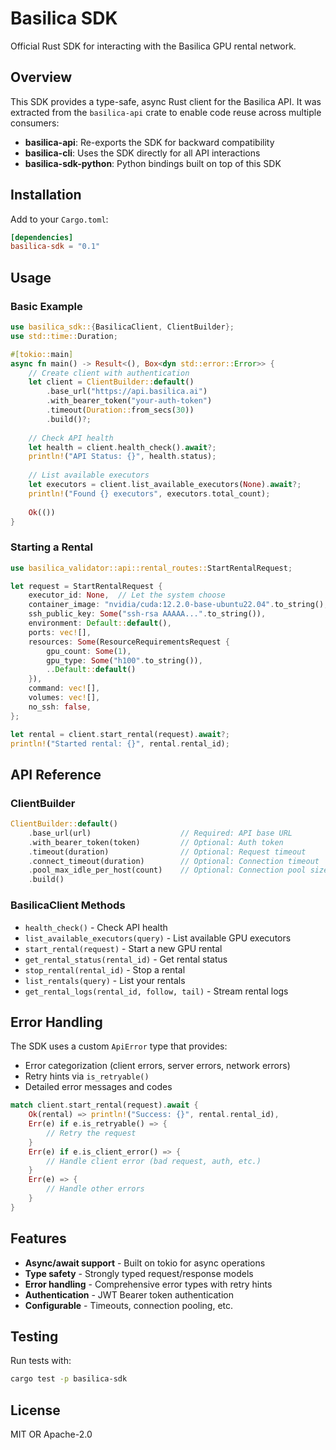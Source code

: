 # Basilica SDK

Official Rust SDK for interacting with the Basilica GPU rental network.

## Overview

This SDK provides a type-safe, async Rust client for the Basilica API. It was extracted from the `basilica-api` crate to enable code reuse across multiple consumers:

- **basilica-api**: Re-exports the SDK for backward compatibility
- **basilica-cli**: Uses the SDK directly for all API interactions
- **basilica-sdk-python**: Python bindings built on top of this SDK

## Installation

Add to your `Cargo.toml`:

```toml
[dependencies]
basilica-sdk = "0.1"
```

## Usage

### Basic Example

```rust
use basilica_sdk::{BasilicaClient, ClientBuilder};
use std::time::Duration;

#[tokio::main]
async fn main() -> Result<(), Box<dyn std::error::Error>> {
    // Create client with authentication
    let client = ClientBuilder::default()
        .base_url("https://api.basilica.ai")
        .with_bearer_token("your-auth-token")
        .timeout(Duration::from_secs(30))
        .build()?;
    
    // Check API health
    let health = client.health_check().await?;
    println!("API Status: {}", health.status);
    
    // List available executors
    let executors = client.list_available_executors(None).await?;
    println!("Found {} executors", executors.total_count);
    
    Ok(())
}
```

### Starting a Rental

```rust
use basilica_validator::api::rental_routes::StartRentalRequest;

let request = StartRentalRequest {
    executor_id: None,  // Let the system choose
    container_image: "nvidia/cuda:12.2.0-base-ubuntu22.04".to_string(),
    ssh_public_key: Some("ssh-rsa AAAAA...".to_string()),
    environment: Default::default(),
    ports: vec![],
    resources: Some(ResourceRequirementsRequest {
        gpu_count: Some(1),
        gpu_type: Some("h100".to_string()),
        ..Default::default()
    }),
    command: vec![],
    volumes: vec![],
    no_ssh: false,
};

let rental = client.start_rental(request).await?;
println!("Started rental: {}", rental.rental_id);
```

## API Reference

### ClientBuilder

```rust
ClientBuilder::default()
    .base_url(url)                    // Required: API base URL
    .with_bearer_token(token)         // Optional: Auth token
    .timeout(duration)                // Optional: Request timeout
    .connect_timeout(duration)        // Optional: Connection timeout
    .pool_max_idle_per_host(count)    // Optional: Connection pool size
    .build()
```

### BasilicaClient Methods

- `health_check()` - Check API health
- `list_available_executors(query)` - List available GPU executors
- `start_rental(request)` - Start a new GPU rental
- `get_rental_status(rental_id)` - Get rental status
- `stop_rental(rental_id)` - Stop a rental
- `list_rentals(query)` - List your rentals
- `get_rental_logs(rental_id, follow, tail)` - Stream rental logs

## Error Handling

The SDK uses a custom `ApiError` type that provides:

- Error categorization (client errors, server errors, network errors)
- Retry hints via `is_retryable()`
- Detailed error messages and codes

```rust
match client.start_rental(request).await {
    Ok(rental) => println!("Success: {}", rental.rental_id),
    Err(e) if e.is_retryable() => {
        // Retry the request
    }
    Err(e) if e.is_client_error() => {
        // Handle client error (bad request, auth, etc.)
    }
    Err(e) => {
        // Handle other errors
    }
}
```

## Features

- **Async/await support** - Built on tokio for async operations
- **Type safety** - Strongly typed request/response models
- **Error handling** - Comprehensive error types with retry hints
- **Authentication** - JWT Bearer token authentication
- **Configurable** - Timeouts, connection pooling, etc.

## Testing

Run tests with:

```bash
cargo test -p basilica-sdk
```

## License

MIT OR Apache-2.0
